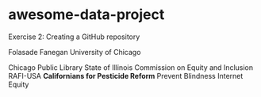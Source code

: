 # awesome-data-project
Exercise 2: Creating a GitHub repository

Folasade Fanegan
University of Chicago

Chicago Public Library
State of Illinois Commission on Equity and Inclusion
RAFI-USA
**Californians for Pesticide Reform**
Prevent Blindness
Internet Equity  